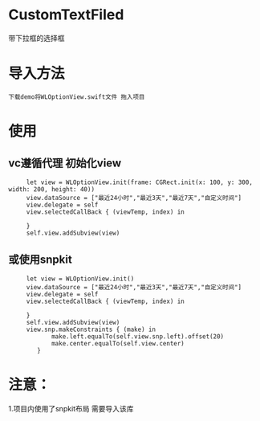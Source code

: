 # CustomTextFiled
带下拉框的选择框

# 导入方法
```下载demo将WLOptionView.swift文件 拖入项目```
# 使用
## vc遵循代理 初始化view
```
     let view = WLOptionView.init(frame: CGRect.init(x: 100, y: 300, width: 200, height: 40))
     view.dataSource = ["最近24小时","最近3天","最近7天","自定义时间"]
     view.delegate = self
     view.selectedCallBack { (viewTemp, index) in
            
     }
     self.view.addSubview(view)
```
## 或使用snpkit
```
     let view = WLOptionView.init()
     view.dataSource = ["最近24小时","最近3天","最近7天","自定义时间"]
     view.delegate = self
     view.selectedCallBack { (viewTemp, index) in
            
     }
     self.view.addSubview(view)
     view.snp.makeConstraints { (make) in
            make.left.equalTo(self.view.snp.left).offset(20)
            make.center.equalTo(self.view.center)
        }
```

# 注意：
1.项目内使用了snpkit布局 需要导入该库
